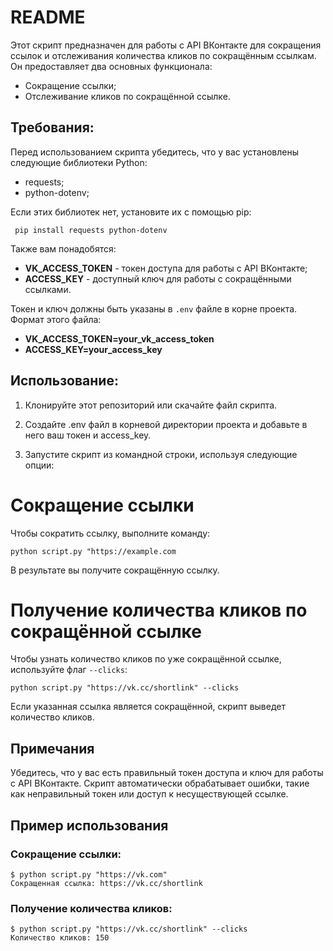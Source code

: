 # README #
Этот скрипт предназначен для работы с API ВКонтакте для сокращения ссылок и отслеживания количества кликов по сокращённым ссылкам. Он предоставляет два основных функционала:

* Сокращение ссылки;
* Отслеживание кликов по сокращённой ссылке.

## Требования: ##

Перед использованием скрипта убедитесь, что у вас установлены следующие библиотеки Python:

* requests;
* python-dotenv;

Если этих библиотек нет, установите их с помощью pip:

``` pip install requests python-dotenv```

Также вам понадобятся:

* **VK_ACCESS_TOKEN** - токен доступа для работы с API ВКонтакте;
* **ACCESS_KEY** - доступный ключ для работы с сокращёнными ссылками.

Токен и ключ должны быть указаны в ```.env``` файле в корне проекта. Формат этого файла:


* **VK_ACCESS_TOKEN=your_vk_access_token**
* **ACCESS_KEY=your_access_key**

## Использование: ##

1. Клонируйте этот репозиторий или скачайте файл скрипта.

2. Создайте .env файл в корневой директории проекта и добавьте в него ваш токен и access_key.

3. Запустите скрипт из командной строки, используя следующие опции:

# Сокращение ссылки #
Чтобы сократить ссылку, выполните команду:

```python script.py "https://example.com```

В результате вы получите сокращённую ссылку.

# Получение количества кликов по сокращённой ссылке #

Чтобы узнать количество кликов по уже сокращённой ссылке, используйте флаг ```--clicks```:

```
python script.py "https://vk.cc/shortlink" --clicks
```

Если указанная ссылка является сокращённой, скрипт выведет количество кликов.

## Примечания ##
Убедитесь, что у вас есть правильный токен доступа и ключ для работы с API ВКонтакте.
Скрипт автоматически обрабатывает ошибки, такие как неправильный токен или доступ к несуществующей ссылке.

## Пример использования ##

### Сокращение ссылки: ###

```
$ python script.py "https://vk.com"
Сокращенная ссылка: https://vk.cc/shortlink
```
### Получение количества кликов: ###
```
$ python script.py "https://vk.cc/shortlink" --clicks
Количество кликов: 150
```
